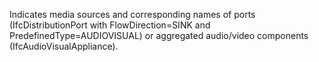 ﻿Indicates media sources and corresponding names of ports (IfcDistributionPort with FlowDirection=SINK and PredefinedType=AUDIOVISUAL) or aggregated audio/video components (IfcAudioVisualAppliance).